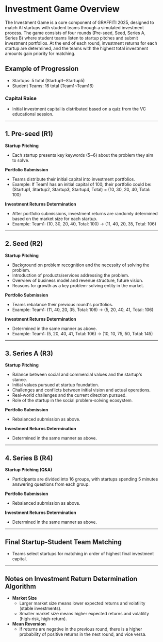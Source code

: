 # Investment Game Overview

The Investment Game is a core component of GRAFFITI 2025, designed to match AI startups with student teams through a simulated investment process. The game consists of four rounds (Pre-seed, Seed, Series A, Series B) where student teams listen to startup pitches and submit investment portfolios. At the end of each round, investment returns for each startup are determined, and the teams with the highest total investment amounts gain priority for matching.

## Example of Progression

- Startups: 5 total (Startup1~Startup5)
- Student Teams: 16 total (Team1~Team16)

### Capital Raise

- Initial investment capital is distributed based on a quiz from the VC educational session.

---

## 1. Pre-seed (R1)

**Startup Pitching**

- Each startup presents key keywords (5~6) about the problem they aim to solve.

**Portfolio Submission**

- Teams distribute their initial capital into investment portfolios.
- Example: If Team1 has an initial capital of 100, their portfolio could be: (Startup1, Startup2, Startup3, Startup4, Total) = (10, 30, 20, 40, Total: 100)

**Investment Returns Determination**

- After portfolio submissions, investment returns are randomly determined based on the market size for each startup.
- Example: Team1: (10, 30, 20, 40, Total: 100) → (11, 40, 20, 35, Total: 106)

---

## 2. Seed (R2)

**Startup Pitching**

- Background on problem recognition and the necessity of solving the problem.
- Introduction of products/services addressing the problem.
- Overview of business model and revenue structure, future vision.
- Reasons for growth as a key problem-solving entity in the market.

**Portfolio Submission**

- Teams rebalance their previous round's portfolios.
- Example: Team1: (11, 40, 20, 35, Total: 106) → (5, 20, 40, 41, Total: 106)

**Investment Returns Determination**

- Determined in the same manner as above.
- Example: Team1: (5, 20, 40, 41, Total: 106) → (10, 10, 75, 50, Total: 145)

---

## 3. Series A (R3)

**Startup Pitching**

- Balance between social and commercial values and the startup's stance.
- Initial values pursued at startup foundation.
- Challenges and conflicts between initial vision and actual operations.
- Real-world challenges and the current direction pursued.
- Role of the startup in the social problem-solving ecosystem.

**Portfolio Submission**

- Rebalanced submission as above.

**Investment Returns Determination**

- Determined in the same manner as above.

---

## 4. Series B (R4)

**Startup Pitching (Q&A)**

- Participants are divided into 16 groups, with startups spending 5 minutes answering questions from each group.

**Portfolio Submission**

- Rebalanced submission as above.

**Investment Returns Determination**

- Determined in the same manner as above.

---

## Final Startup-Student Team Matching

- Teams select startups for matching in order of highest final investment capital.

---

## Notes on Investment Return Determination Algorithm

- **Market Size**
  - Larger market size means lower expected returns and volatility (stable investments).
  - Smaller market size means higher expected returns and volatility (high-risk, high-return).
- **Mean Reversion**
  - If returns are negative in the previous round, there is a higher probability of positive returns in the next round, and vice versa.
